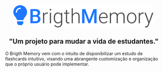<div align="center">
  <img src="./public/logo.svg"/>
  
  ## "Um projeto para mudar a vida de estudantes."
</div>
O Brigth Memory vem com o intuito de disponibilizar um estudo de flashcards intuitivo, visando uma abrangente customização e organização que o próprio usuário pode implementar.

